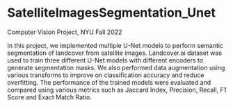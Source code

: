 # SatelliteImagesSegmentation_Unet

Computer Vision Project, NYU Fall 2022

In this project, we implemented  multiple U-Net models to perform semantic segmentation of
landcover from satellite images. Landcover.ai dataset was used to train three different U-Net
models with different encoders to generate segmentation masks. We also performed
data augmentation using various transforms to improve on classification accuracy and reduce
overfitting. The performance of the trained models were evaluated and compared using various
metrics such as Jaccard Index, Precision, Recall, F1 Score and Exact Match Ratio.

